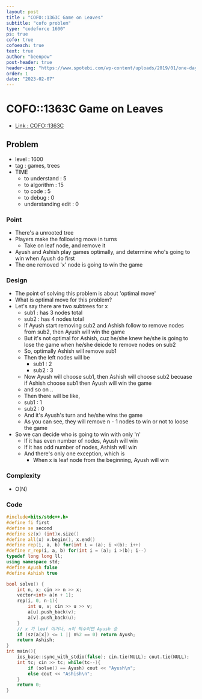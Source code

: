 ```yaml
---
layout: post
title : "COFO::1363C Game on Leaves"
subtitle: "cofo problem"
type: "codeforce 1600"
ps: true
cofo: true
cofoeach: true
text: true
author: "beenpow"
post-header: true
header-img: "https://www.spotebi.com/wp-content/uploads/2019/01/one-day-day-one-workout-motivation-spotebi.jpg"
order: 1
date: "2023-02-07"
---
```

# COFO::1363C Game on Leaves
- [Link : COFO::1363C](https://codeforces.com/problemset/problem/1363/C)


## Problem 

- level : 1600
- tag : games, trees
- TIME
  - to understand    : 5
  - to algorithm     : 15
  - to code          : 5
  - to debug         : 0
  - understanding edit : 0 

### Point
- There's a unrooted tree
- Players make the following move in turns
  - Take on leaf node, and remove it
- Ayush and Ashish play games optimally, and determine who's going to win when Ayush do first
- The one removed 'x' node is going to win the game

### Design
- The point of solving this problem is about 'optimal move'
- What is optimal move for this problem?
- Let's say there are two subtrees for x
  - sub1 : has 3 nodes total
  - sub2 : has 4 nodes total
  - If Ayush start removing sub2 and Ashish follow to remove nodes from sub2, then Ayush will win the game
  - But it's not optimal for Ashish, cuz he/she knew he/she is going to lose the game when he/she deicde to remove nodes on sub2
  - So, optimally Ashish will remove sub1
  - Then the left nodes will be
    - sub1 : 2
    - sub2 : 3
  - Now Ayush will choose sub1, then Ashish will choose sub2 becuase if Ashish choose sub1 then Ayush will win the game
  - and so on ..
  - Then there will be like, 
  - sub1 : 1
  - sub2 : 0
  - And it's Ayush's turn and he/she wins the game
  - As you can see, they will remove n - 1 nodes to win or not to loose the game
- So we can decide who is going to win with only 'n'
  - If it has even number of nodes, Ayush will win
  - If it has odd number of nodes, Ashish will win
  - And there's only one exception, which is 
    - When x is leaf node from the beginning, Ayush will win

### Complexity
- O(N)

### Code

```cpp
#include<bits/stdc++.h>
#define fi first
#define se second
#define sz(x) (int)x.size()
#define all(x) x.begin(), x.end()
#define rep(i, a, b) for(int i = (a); i <(b); i++)
#define r_rep(i, a, b) for(int i = (a); i >(b); i--)
typedef long long ll;
using namespace std;
#define Ayush false
#define Ashish true

bool solve() {
    int n, x; cin >> n >> x;
    vector<int> a[n + 1];
    rep(i, 0, n-1){
        int u, v; cin >> u >> v;
        a[u].push_back(v);
        a[v].push_back(u);
    }
    // x 가 leaf 이거나, n이 짝수이면 Ayush 승
    if (sz(a[x]) <= 1 || n%2 == 0) return Ayush;
    return Ashish;
}
int main(){
    ios_base::sync_with_stdio(false); cin.tie(NULL); cout.tie(NULL);
    int tc; cin >> tc; while(tc--){
        if (solve() == Ayush) cout << "Ayush\n";
        else cout << "Ashish\n";
    }
    return 0;
}
```
